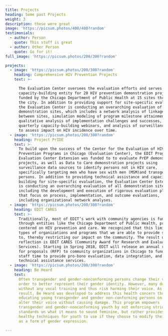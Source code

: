 ```yaml
---
title: Projects
heading: Some past Projects
weight: 3
description: these were great
image: 'https://picsum.photos/400/400?random'
testimonials:
  - author: Person
    quote: This stuff is great
  - author: Other Person
    quote: Go for it!
full_image: 'https://picsum.photos/200/300?random'

projects:
  - image: 'https://picsum.photos/200/300?random'
    heading: Comprehensive HIV Prevention Projects
    text: >-

      The Evaluation Center oversees the evaluation efforts and serves as a
      capacity-building entity for 20 HIV prevention demonstration projects
      funded by the Chicago Department of Public Health at 15 sites throughout
      the city. In addition to providing support for site-specific evaluation,
      the Evaluation Center is conducting an overarching evaluation of all
      demonstration sites, which includes a network analysis of linkages
      between sites, simulation modeling of program milestone attainment,
      qualitative analysis of implementation challenges and successes,
      quarterly capacity-building webinars, and analysis of surveillance data
      to assess impact on HIV incidence over time.
  - image: 'https://picsum.photos/200/300?random'
    heading: Project PrIDE
    text: >-
      To build upon the success of the Center for the Evaluation of HIV
      Prevention Programs in Chicago (Evaluation Center), the EDIT Program‘s
      Evaluation Center Extension was funded to to evaluate PrEP demonstration
      projects, as well as Data to Care demonstration projects using
      surveillance data sources to identify persons not in HIV care,
      specifically targeting men who have sex with men (MSM)and transgender
      persons. In addition to providing technical assistance and capacity
      building for site-specific evaluation, the Evaluation Center Extension
      is conducting an overarching evaluation of all demonstration sites,
      including the development and execution of rigorous evaluation plans
      that focus on process, implementation, and outcome evaluations,
      including organizational network analyses.
  - image: 'https://picsum.photos/200/300?random'
    heading: EDIT CARES
    text: >-
      Traditionally, most of EDIT’s work with community agencies is funded
      through entities like the Chicago Department of Public Health, primarily
      centered on HIV prevention and care. We recognized that this limits the
      types of organizations and programs that we are able to provide services
      to, thereby restricting our impact on the community. The result of our
      reflection is EDIT CARES (Community Award for Research and Evaluation
      Services). Starting in Spring 2018, EDIT will release an annual request
      for proposals (RFP) to community organizations in Chicago to fund EDIT
      staff time to provide pro-bono evaluation, data integration, and other
      technical assistance services.
  - image: 'https://picsum.photos/200/300?random'
    heading: Be Heard
    text:
      Often transgender and gender-nonconforming persons change their voice in
      order to better represent their gender identity. However, many do so
      without any vocal training and thus risk harming their voice. As a
      result, Be Heard was developed to address this health concern through
      educating young transgender and gender non-conforming persons on how to
      alter their voice without causing damage. This program empowers
      transgender and gender-nonconforming youth by not enforcing strict
      standards on what it means to sound feminine, but rather provides
      healthy techniques for youth to use if they choose to modify their voice
      as a form of gender expression.

---
```

